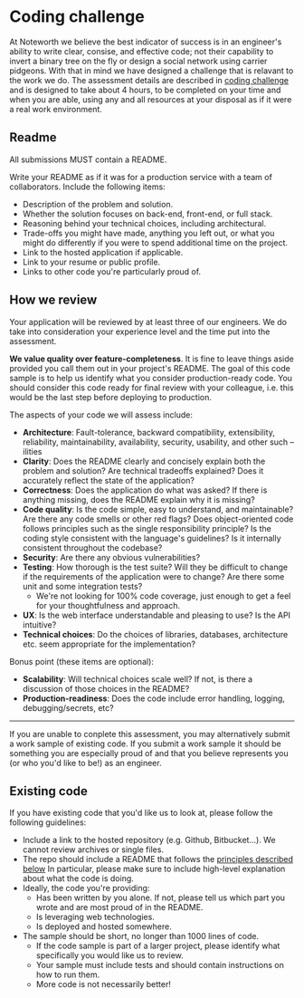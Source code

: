 Coding challenge
==================================

At Noteworth we believe the best indicator of success is in an engineer's ability to write clear, consise, and effective code; not their capability to invert a binary tree on the fly or design a social network using carrier pidgeons. With that in mind we have designed a challenge that is relavant to the work we do. The assessment details are described in [coding challenge](coding_challenge.md) and is designed to take about 4 hours, to be completed on your time and when you are able, using any and all resources at your disposal as if it were a real work environment. 


Readme
------

All submissions MUST contain a README.

Write your README as if it was for a production service with a team of collaborators. Include the following items:

* Description of the problem and solution.
* Whether the solution focuses on back-end, front-end, or full stack.
* Reasoning behind your technical choices, including architectural. 
* Trade-offs you might have made, anything you left out, or what you might do differently if you were to spend additional time on the project.
* Link to the hosted application if applicable.
* Link to your resume or public profile.
* Links to other code you're particularly proud of.

How we review
-------------

Your application will be reviewed by at least three of our engineers. We do take into consideration your experience level and the time put into the assessment.

**We value quality over feature-completeness**. It is fine to leave things aside provided you call them out in your project's README. The goal of this code sample is to help us identify what you consider production-ready code. You should consider this code ready for final review with your colleague, i.e. this would be the last step before deploying to production.

The aspects of your code we will assess include:

* **Architecture**: Fault-tolerance, backward compatibility, extensibility, reliability, maintainability, availability, security, usability, and other such –ilities
* **Clarity**: Does the README clearly and concisely explain both the problem and solution? Are technical tradeoffs explained? Does it accurately reflect the state of the application?
* **Correctness**: Does the application do what was asked? If there is anything missing, does the README explain why it is missing?
* **Code quality**: Is the code simple, easy to understand, and maintainable? Are there any code smells or other red flags? Does object-oriented code follows principles such as the single responsibility principle? Is the coding style consistent with the language's guidelines? Is it internally consistent throughout the codebase?
* **Security**: Are there any obvious vulnerabilities?
* **Testing**: How thorough is the test suite? Will they be difficult to change if the requirements of the application were to change? Are there some unit and some integration tests?
	* We're not looking for 100% code coverage, just enough to get a feel for your thoughtfulness and approach.
* **UX**: Is the web interface understandable and pleasing to use? Is the API intuitive?
* **Technical choices**: Do the choices of libraries, databases, architecture etc. seem appropriate for the implementation?

Bonus point (these items are optional):

* **Scalability**: Will technical choices scale well? If not, is there a discussion of those choices in the README? 
* **Production-readiness**: Does the code include error handling, logging, debugging/secrets, etc?

---

If you are unable to conplete this assessment, you may alternatively submit a work sample of existing code. If you submit a work sample it should be something you are especially proud of and that you believe represents you (or who you'd like to be!) as an engineer.

Existing code
-------------

If you have existing code that you'd like us to look at, please follow the following guidelines:

* Include a link to the hosted repository (e.g. Github, Bitbucket...). We cannot review archives or single files.
* The repo should include a README that follows the [principles described below](#readme) In particular, please make sure to include high-level explanation about what the code is doing.
* Ideally, the code you're providing:
  * Has been written by you alone. If not, please tell us which part you wrote and are most proud of in the README.
  * Is leveraging web technologies.
  * Is deployed and hosted somewhere.
* The sample should be short, no longer than 1000 lines of code.
  * If the code sample is part of a larger project, please identify what specifically you would like us to review.
  * Your sample must include tests and should contain instructions on how to run them.
  * More code is not necessarily better!